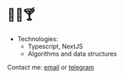 # 🦎🌴🍸

- Technologies: 
  - Typescript, NextJS
  - Algorithms and data structures

Contact me: [email](mailto:vladimir@balaian.ru) or [telegram](https://t.me/balaian)

<!--
The question: can I use this comments as keywords to improve the SEO of my profile?

Let's try:

- Middle Frontend Developer
- React developer
- React expert
- React Redux developer
- Frontend enthusiast
- Frontend developer

Contact me if you read this: https://t.me/tacticsugar
-->
